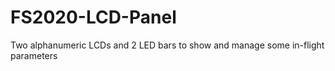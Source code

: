 # FS2020-LCD-Panel
Two alphanumeric LCDs and 2 LED bars to show and manage some in-flight parameters
